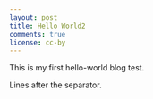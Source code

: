 ```yaml
---
layout: post
title: Hello World2
comments: true
license: cc-by
---
```

This is my first hello-world blog test.

<!--more-->

Lines after the separator.
